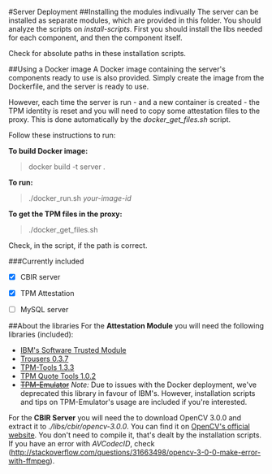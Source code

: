 #Server Deployment
##Installing the modules indivually
The server can be installed as separate modules, which are provided in this folder. You should analyze the scripts on _install-scripts_. First you should install the libs needed for each component, and then the component itself.

Check for absolute paths in these installation scripts.

##Using a Docker image
A Docker image containing the server's components ready to use is also provided. Simply create the image from the Dockerfile, and the server is ready to use.

However, each time the server is run - and a new container is created - the TPM identity is reset and you will need to copy some attestation files to the proxy. This is done automatically by the _docker\_get\_files.sh_ script.

Follow these instructions to run:

**To build Docker image:**
> docker build -t server .

**To run:**
> ./docker\_run.sh _your-image-id_

**To get the TPM files in the proxy:**
> ./docker\_get\_files.sh

Check, in the script, if the path is correct.

###Currently included
- [x] CBIR server
- [x] TPM Attestation
- [ ] MySQL server


##About the libraries
For the **Attestation Module** you will need the following libraries (included):
* [IBM's Software Trusted Module](http://ibmswtpm.sourceforge.net/)
* [Trousers 0.3.7](https://sourceforge.net/projects/trousers/files/trousers/)
* [TPM-Tools 1.3.3](https://sourceforge.net/projects/trousers/files/tpm-tools/)
* [TPM Quote Tools 1.0.2](https://sourceforge.net/projects/tpmquotetools/)
* ~~[TPM-Emulator](https://github.com/PeterHuewe/tpm-emulator)~~ _Note:_ Due to issues with the Docker deployment, we've deprecated this library in favour of IBM's. However, installation scripts and tips on TPM-Emulator's usage are included if you're interested.


For the **CBIR Server** you will need the to download OpenCV 3.0.0 and extract it to _./libs/cbir/opencv-3.0.0_. You can find it on [OpenCV's official website](http://opencv.org/downloads.html). You don't need to compile it, that's dealt by the installation scripts. If you have an error with _AVCodecID_, check (http://stackoverflow.com/questions/31663498/opencv-3-0-0-make-error-with-ffmpeg).

